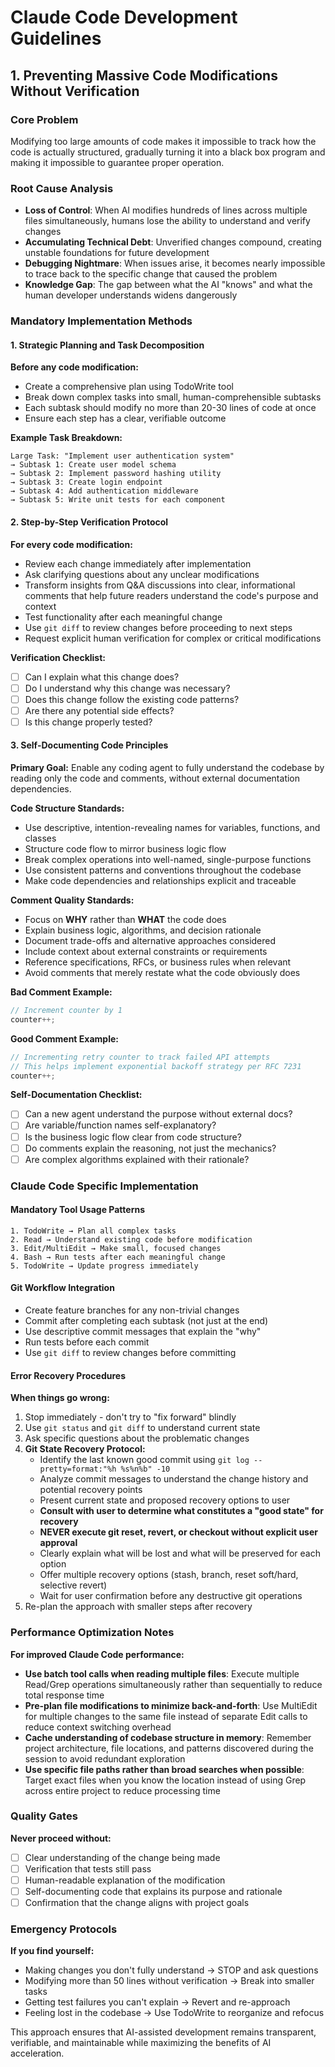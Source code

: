 # Claude Code Development Guidelines

## 1. Preventing Massive Code Modifications Without Verification

### Core Problem
Modifying too large amounts of code makes it impossible to track how the code is actually structured, gradually turning it into a black box program and making it impossible to guarantee proper operation.

### Root Cause Analysis
- **Loss of Control**: When AI modifies hundreds of lines across multiple files simultaneously, humans lose the ability to understand and verify changes
- **Accumulating Technical Debt**: Unverified changes compound, creating unstable foundations for future development
- **Debugging Nightmare**: When issues arise, it becomes nearly impossible to trace back to the specific change that caused the problem
- **Knowledge Gap**: The gap between what the AI "knows" and what the human developer understands widens dangerously

### Mandatory Implementation Methods

#### 1. Strategic Planning and Task Decomposition
**Before any code modification:**
- Create a comprehensive plan using TodoWrite tool
- Break down complex tasks into small, human-comprehensible subtasks
- Each subtask should modify no more than 20-30 lines of code at once
- Ensure each step has a clear, verifiable outcome

**Example Task Breakdown:**
```
Large Task: "Implement user authentication system"
→ Subtask 1: Create user model schema
→ Subtask 2: Implement password hashing utility
→ Subtask 3: Create login endpoint
→ Subtask 4: Add authentication middleware
→ Subtask 5: Write unit tests for each component
```

#### 2. Step-by-Step Verification Protocol
**For every code modification:**
- Review each change immediately after implementation
- Ask clarifying questions about any unclear modifications
- Transform insights from Q&A discussions into clear, informational comments that help future readers understand the code's purpose and context
- Test functionality after each meaningful change
- Use `git diff` to review changes before proceeding to next steps
- Request explicit human verification for complex or critical modifications

**Verification Checklist:**
- [ ] Can I explain what this change does?
- [ ] Do I understand why this change was necessary?
- [ ] Does this change follow the existing code patterns?
- [ ] Are there any potential side effects?
- [ ] Is this change properly tested?

#### 3. Self-Documenting Code Principles
**Primary Goal:** Enable any coding agent to fully understand the codebase by reading only the code and comments, without external documentation dependencies.

**Code Structure Standards:**
- Use descriptive, intention-revealing names for variables, functions, and classes
- Structure code flow to mirror business logic flow
- Break complex operations into well-named, single-purpose functions
- Use consistent patterns and conventions throughout the codebase
- Make code dependencies and relationships explicit and traceable

**Comment Quality Standards:**
- Focus on **WHY** rather than **WHAT** the code does
- Explain business logic, algorithms, and decision rationale
- Document trade-offs and alternative approaches considered
- Include context about external constraints or requirements
- Reference specifications, RFCs, or business rules when relevant
- Avoid comments that merely restate what the code obviously does

**Bad Comment Example:**
```javascript
// Increment counter by 1
counter++;
```

**Good Comment Example:**
```javascript
// Incrementing retry counter to track failed API attempts
// This helps implement exponential backoff strategy per RFC 7231
counter++;
```

**Self-Documentation Checklist:**
- [ ] Can a new agent understand the purpose without external docs?
- [ ] Are variable/function names self-explanatory?
- [ ] Is the business logic flow clear from code structure?
- [ ] Do comments explain the reasoning, not just the mechanics?
- [ ] Are complex algorithms explained with their rationale?

### Claude Code Specific Implementation

#### Mandatory Tool Usage Patterns
```
1. TodoWrite → Plan all complex tasks
2. Read → Understand existing code before modification  
3. Edit/MultiEdit → Make small, focused changes
4. Bash → Run tests after each meaningful change
5. TodoWrite → Update progress immediately
```

#### Git Workflow Integration
- Create feature branches for any non-trivial changes
- Commit after completing each subtask (not just at the end)
- Use descriptive commit messages that explain the "why"
- Run tests before each commit
- Use `git diff` to review changes before committing

#### Error Recovery Procedures
**When things go wrong:**
1. Stop immediately - don't try to "fix forward" blindly
2. Use `git status` and `git diff` to understand current state
3. Ask specific questions about the problematic changes
4. **Git State Recovery Protocol:**
   - Identify the last known good commit using `git log --pretty=format:"%h %s%n%b" -10`
   - Analyze commit messages to understand the change history and potential recovery points
   - Present current state and proposed recovery options to user
   - **Consult with user to determine what constitutes a "good state" for recovery**
   - **NEVER execute git reset, revert, or checkout without explicit user approval**
   - Clearly explain what will be lost and what will be preserved for each option
   - Offer multiple recovery options (stash, branch, reset soft/hard, selective revert)
   - Wait for user confirmation before any destructive git operations
5. Re-plan the approach with smaller steps after recovery

### Performance Optimization Notes
**For improved Claude Code performance:**
- **Use batch tool calls when reading multiple files**: Execute multiple Read/Grep operations simultaneously rather than sequentially to reduce total response time
- **Pre-plan file modifications to minimize back-and-forth**: Use MultiEdit for multiple changes to the same file instead of separate Edit calls to reduce context switching overhead
- **Cache understanding of codebase structure in memory**: Remember project architecture, file locations, and patterns discovered during the session to avoid redundant exploration
- **Use specific file paths rather than broad searches when possible**: Target exact files when you know the location instead of using Grep across entire project to reduce processing time

### Quality Gates
**Never proceed without:**
- [ ] Clear understanding of the change being made
- [ ] Verification that tests still pass
- [ ] Human-readable explanation of the modification
- [ ] Self-documenting code that explains its purpose and rationale
- [ ] Confirmation that the change aligns with project goals

### Emergency Protocols
**If you find yourself:**
- Making changes you don't fully understand → STOP and ask questions
- Modifying more than 50 lines without verification → Break into smaller tasks
- Getting test failures you can't explain → Revert and re-approach
- Feeling lost in the codebase → Use TodoWrite to reorganize and refocus

This approach ensures that AI-assisted development remains transparent, verifiable, and maintainable while maximizing the benefits of AI acceleration.